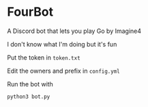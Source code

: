 # FourBot

A Discord bot that lets you play Go by Imagine4

I don't know what I'm doing but it's fun

Put the token in `token.txt`

Edit the owners and prefix in `config.yml`

Run the bot with
```
python3 bot.py
```
